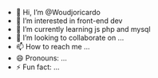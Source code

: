 - 👋 Hi, I’m @Woudjoricardo
- 👀 I’m interested in front-end dev
- 🌱 I’m currently learning js php and mysql
- 💞️ I’m looking to collaborate on ...
- 📫 How to reach me ...
- 😄 Pronouns: ...
- ⚡ Fun fact: ...

<!---
Woudjoricardo/Woudjoricardo is a ✨ special ✨ repository because its `README.md` (this file) appears on your GitHub profile.
You can click the Preview link to take a look at your changes.
--->
